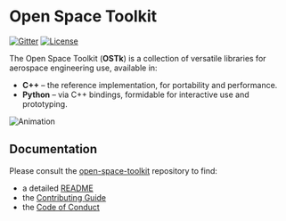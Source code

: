 # Open Space Toolkit

[![Gitter](https://badges.gitter.im/gitterHQ/gitter.png)](https://gitter.im/open-space-collective/community)
[![License](https://img.shields.io/badge/License-Apache%202.0-blue.svg)](https://opensource.org/licenses/Apache-2.0)

The Open Space Toolkit (**OSTk**) is a collection of versatile libraries for aerospace engineering use, available in:

- **C++** – the reference implementation, for portability and performance.
- **Python** – via C++ bindings, formidable for interactive use and prototyping.

![Animation](https://github.com/open-space-collective/open-space-toolkit/blob/master/assets/animation.gif)

## Documentation

Please consult the [open-space-toolkit](https://github.com/open-space-collective/open-space-toolkit) repository to find:

- a detailed [README](https://github.com/open-space-collective/open-space-toolkit/blob/main/README.md)
- the [Contributing Guide](https://github.com/open-space-collective/open-space-toolkit/blob/main/CONTRIBUTING.md)
- the [Code of Conduct](https://github.com/open-space-collective/open-space-toolkit/blob/main/CODE_OF_CONDUCT.md)
